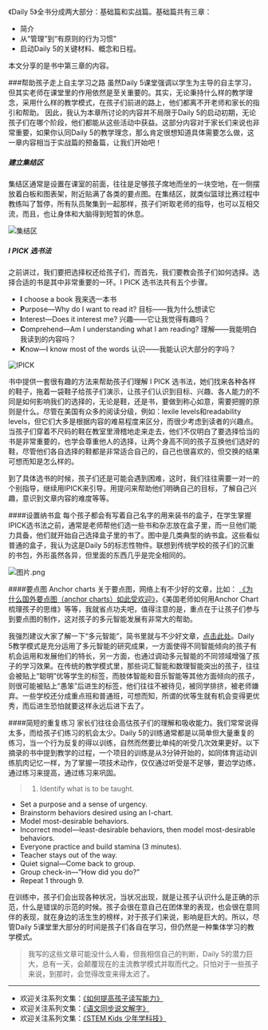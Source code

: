 《Daily 5》全书分成两大部分：基础篇和实战篇。基础篇共有三章：
- 简介
- 从“管理”到“有原则的行为习惯”
- 启动Daily 5的关键材料、概念和日程。

本文分享的是书中第三章的内容。

###帮助孩子走上自主学习之路
虽然Daily 5课堂强调以学生为主导的自主学习，但其实老师在课堂里的作用依然是至关重要的。其实，无论秉持什么样的教学理念，采用什么样的教学模式，在孩子们前进的路上，他们都离不开老师和家长的指引和帮助。  因此，我认为本章所讨论的内容并不局限于Daily 5的启动初期，无论孩子们在哪个阶段，他们都能从这些活动中获益。这部分内容对于家长们来说也非常重要，如果你认同Daily 5的教学理念，那么肯定很想知道具体需要怎么做，这一章内容相当于实战篇的预备篇，让我们开始吧！

##### 建立集结区

集结区通常是设置在课室的前面，往往是足够孩子席地而坐的一块空地，在一侧摆放着白板和图表架，附近贴满了各类的要点图。在集结区，就类似篮球比赛过程中教练叫了暂停，所有队员聚集到一起那样，孩子们听取老师的指导，也可以互相交流，而且，也让身体和大脑得到短暂的休息。

![集结区](http://upload-images.jianshu.io/upload_images/275449-bebcf346042298a5.png?imageMogr2/auto-orient/strip%7CimageView2/2/w/1240)

##### I PICK 选书法
之前讲过，我们要把选择权还给孩子们，而首先，我们要教会孩子们如何选择。选择合适的书是其中非常重要的一环。I PICK 选书法共有五个步骤。

- **I** choose a book 我来选一本书
- **P**urpose—Why do I want to read it? 目标——我为什么想读它
- **I**nterest—Does it interest me? 兴趣——它让我觉得有趣吗？
- **C**omprehend—Am I understanding what I am reading? 理解——我能明白我读到的内容吗？
- **K**now—I know most of the words 认识——我能认识大部分的字吗？

![IPICK](http://upload-images.jianshu.io/upload_images/275449-cdaf0234a8a84916.jpg?imageMogr2/auto-orient/strip%7CimageView2/2/w/1240)

书中提供一套很有趣的方法来帮助孩子们理解 I PICK 选书法，她们找来各种各样的鞋子，拖着一袋鞋子给孩子们演示，让孩子们认识到目标、兴趣、各人能力的不同是如何影响我们的选择的，无论是鞋，还是书，要做到称心如意，需要把握的原则是什么。尽管在美国有众多的阅读分级，例如：lexile levels和readability levels，但它们大多是根据内容的难易程度来区分，而很少考虑到读者的兴趣点。当孩子们穿着不尺码的鞋在教室里滑稽地走来走去，他们不仅明白了要选择恰当的书是非常重要的，也学会尊重他人的选择，让两个身高不同的孩子互换他们选好的鞋，尽管他们各自选择的鞋都是非常适合自己的，自己也很喜欢的，但交换的结果可想而知是怎么样的。

到了具体选书的时候，孩子们还是可能会遇到困难，这时，我们往往需要一对一的个别指导，继续用IPICK来引导。用提问来帮助他们明确自己的目标，了解自己兴趣，意识到文章内容的难度等等。

####设置纳书盒
每个孩子都会有写着自己名字的用来装书的盒子，在学生掌握IPICK选书法之前，通常是老师帮他们选一些书和杂志放在盒子里，而一旦他们能力具备，他们就开始自己选择盒子里的书了。图中是几类典型的纳书盒。这些看似普通的盒子，我认为这是Daily 5的标志性物件。联想到传统学校的孩子们的沉重的书包，外形虽然各异，但里面的东西几乎是完全相同的。

![图片.png](http://upload-images.jianshu.io/upload_images/275449-59395e48d29fb5c3.png?imageMogr2/auto-orient/strip%7CimageView2/2/w/1240)

####要点图 Anchor charts
关于要点图，网络上有不少好的文章，比如：
[《为什么国外要点图（anchor charts）如此受欢迎》](http://mt.sohu.com/20151028/n424406153.shtml)，《美国老师如何用Anchor Chart梳理孩子的思维》等等，我就省点功夫吧，值得注意的是，重点在于让孩子们参与到要点图的制作，这对孩子的多元智能发展有非常大的帮助。

我强烈建议大家了解一下“多元智能”，简书里就与不少好文章，[点击此处](http://www.jianshu.com/search?q=%E5%A4%9A%E5%85%83%E6%99%BA%E8%83%BD&page=1&type=note)。Daily 5教学模式是充分运用了多元智能的研究成果，一方面使得不同智能倾向的孩子有机会运用和发展他们的特长，另一方面，也通过调动多元智能的不同领域增强了孩子的学习效果。在传统的教学模式里，那些词汇智能和数理智能突出的孩子，往往会被贴上“聪明”优等学生的标签，而肢体智能和音乐智能等其他方面倾向的孩子，则很可能被贴上“愚笨”后进生的标签，他们往往不被待见，被同学排挤，被老师嫌弃。一些学校还分成重点班和普通班，可想而知，所谓的优等生就有机会变得更优秀，而后进生恐怕就要这样永远后进下去了。

####简短的重复练习
家长们往往会高估孩子们的理解和吸收能力。我们常常说得太多，而给孩子们练习的机会太少。Daily 5的训练通常都是以简单但大量重复的练习，当一个行为反复的得以训练，自然而然要比单纯的听受几次效果更好。以下摘录的书中提到教学的过程，一个项目的训练是从3分钟开始的，如同体育运动训练肌肉记忆一样，为了掌握一项技术动作，仅仅通过听受是不足够，要边学边练，通过练习来提高，通过练习来巩固。
> 1. Identify what is to be taught.
- Set a purpose and a sense of urgency.
- Brainstorm behaviors desired using an l-chart.
- Model most-desirable behaviors.
- Incorrect model—least-desirable behaviors, then model most-desirable behaviors.
- Everyone practice and build stamina (3 minutes).
- Teacher stays out of the way.
- Quiet signal—Come back to group.
- Group check-in—”How did you do?”
- Repeat 1 through 9.

在训练中，孩子们会出现各种状况，当状况出现，就是让孩子认识什么是正确的示范，什么是错误的示范的时候。孩子会很在意自己在团体里的表现，也会很在意同伴的表现，就在身边的活生生的榜样，对于孩子们来说，影响是巨大的。所以，尽管Daily 5课堂里大部分的时间是孩子们各自在学习，但仍然是一种集体学习的教学模式。

> 我写的这些文章可能没什么人看，但我相信自己的判断，Daily 5的潜力巨大，总有一天，会颠覆现在的主流教学模式并取而代之。只怕对于一些孩子来说，到那时，会觉得改变来得太迟了。

-------
* 欢迎关注系列文集：[《如何提高孩子读写能力》](http://www.jianshu.com/nb/8869173)
* 欢迎关注系列文集：[《语文同步说文解字》](http://www.jianshu.com/notebooks/6718880)
* 欢迎关注系列文集：[《STEM Kids 少年学科技》](http://www.jianshu.com/nb/10476879)
